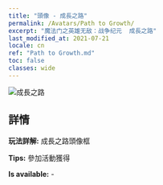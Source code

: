 ```yaml
---
title: "頭像 - 成長之路"
permalink: /Avatars/Path to Growth/
excerpt: "魔法门之英雄无敌：战争纪元  成長之路"
last_modified_at: 2021-07-21
locale: cn
ref: "Path to Growth.md"
toc: false
classes: wide
---
```

 ![成長之路](/images/a/avatarFrame_68.png)

## 詳情

 **玩法詳解:** 成長之路頭像框 

 **Tips:** 參加活動獲得 

 **Is available:**  - 

